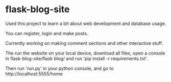 # flask-blog-site
Used this project to learn a bit about web development and database usage.

You can register, login and make posts.

Currently working on making comment sections and other interactive stuff.

The run the website on your local device, download all files, open a console in flask-blog-site/flask blog/ and run 'pip install -r requirements.txt'.

Then run 'run.py' in your python console, and go to http://localhost:5555/home

